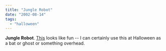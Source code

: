 ```yaml
---
title: "Jungle Robot"
date: "2002-08-14"
tags: 
  - "halloween"
---
```


**Jungle Robot**. [This](http://www.robotstore.com/catalog/display.asp?pid=385) looks like fun -- I can certainly use this at Halloween as a bat or ghost or something overhead.
